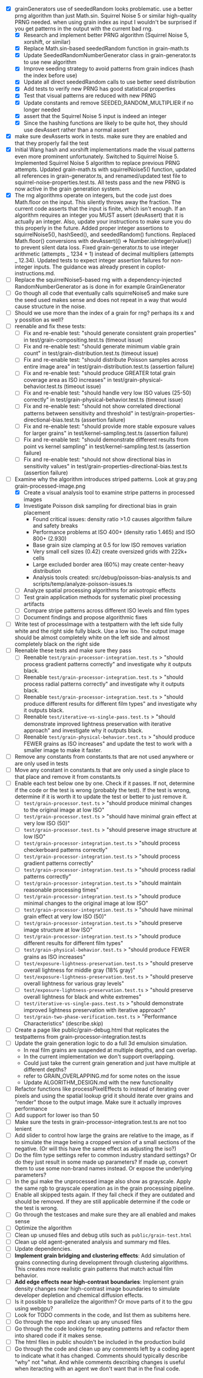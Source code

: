 - [x] grainGenerators use of seededRandom looks problematic. use a better prng algorithm than just Math.sin. Squirrel Noise 5 or similar high-quality PRNG needed.
      when using grain index as input I wouldn't be surprised if you get patterns in the output with the current bad rng.
  - [x] Research and implement better PRNG algorithm (Squirrel Noise 5, xorshift, or similar)
  - [x] Replace Math.sin-based seededRandom function in grain-math.ts
  - [x] Update SeededRandomNumberGenerator class in grain-generator.ts to use new algorithm
  - [x] Improve seeding strategy to avoid patterns from grain indices (hash the index before use)
  - [x] Update all direct seededRandom calls to use better seed distribution
  - [x] Add tests to verify new PRNG has good statistical properties
  - [x] Test that visual patterns are reduced with new PRNG
  - [x] Update constants and remove SEEDED_RANDOM_MULTIPLIER if no longer needed
  - [x] assert that the Squirrel Noise 5 input is indeed an integer
  - [x] Since the hashing functions are likely to be quite hot, they should use devAssert rather than a normal assert
- [x] make sure devAsserts work in tests. make sure they are enabled and that they properly fail the test
- [x] Initial Wang hash and xorshift implementations made the visual patterns even more prominent unfortunately. Switched to Squirrel Noise 5.
      Implemented Squirrel Noise 5 algorithm to replace previous PRNG attempts. Updated grain-math.ts with squirrelNoise5() function, updated all references in grain-generator.ts, and renamed/updated test file to squirrel-noise-properties.test.ts. All tests pass and the new PRNG is now active in the grain generation system.
- [x] The rng algorithms operate on integers, but the code just does Math.floor on the input. This silently throws away the fraction. The current code asserts that the input is finite, which isn't enough. If an algorithm requires an integer you MUST assert (devAssert) that it is actually an integer. Also, update your instructions to make sure you do this properly in the future.
      Added proper integer assertions to squirrelNoise5(), hashSeed(), and seededRandom() functions. Replaced Math.floor() conversions with devAssert(() => Number.isInteger(value)) to prevent silent data loss. Fixed grain-generator.ts to use integer arithmetic (attempts _ 1234 + 1) instead of decimal multipliers (attempts _ 12.34). Updated tests to expect integer assertion failures for non-integer inputs. The guidance was already present in copilot-instructions.md.
- [ ] Replace the squirrelNoise5-based rng with a dependency-injected RandomNumberGenerator as is done in for example GrainGenerator
- [ ] Go though all code that eventually calls squirreNoise5 and make sure the seed used makes sense and does not repeat in a way that would cause structure in the noise.
- [ ] Should we use more than the index of a grain for rng? perhaps its x and y possition as well?
- [ ] reenable and fix these tests:
  - [ ] Fix and re-enable test: "should generate consistent grain properties" in test/grain-compositing.test.ts (timeout issue)
  - [ ] Fix and re-enable test: "should generate minimum viable grain count" in test/grain-distribution.test.ts (timeout issue)
  - [ ] Fix and re-enable test: "should distribute Poisson samples across entire image area" in test/grain-distribution.test.ts (assertion failure)
  - [ ] Fix and re-enable test: "should produce GREATER total grain coverage area as ISO increases" in test/grain-physical-behavior.test.ts (timeout issue)
  - [ ] Fix and re-enable test: "should handle very low ISO values (25-50) correctly" in test/grain-physical-behavior.test.ts (timeout issue)
  - [ ] Fix and re-enable test: "should not show correlated directional patterns between sensitivity and threshold" in test/grain-properties-directional-bias.test.ts (assertion failure)
  - [ ] Fix and re-enable test: "should provide more stable exposure values for larger grains" in test/kernel-sampling.test.ts (assertion failure)
  - [ ] Fix and re-enable test: "should demonstrate different results from point vs kernel sampling" in test/kernel-sampling.test.ts (assertion failure)
  - [ ] Fix and re-enable test: "should not show directional bias in sensitivity values" in test/grain-properties-directional-bias.test.ts (assertion failure)
- [ ] Examine why the algorithm introduces striped patterns. Look at gray.png grain-processed-image.png
  - [x] Create a visual analysis tool to examine stripe patterns in processed images
  - [x] Investigate Poisson disk sampling for directional bias in grain placement
    - Found critical issues: density ratio >1.0 causes algorithm failure and safety breaks
    - Performance problems at ISO 400+ (density ratio 1.465) and ISO 800+ (2.930)
    - Base grain size clamping at 0.5 for low ISO removes variation
    - Very small cell sizes (0.42) create oversized grids with 222k+ cells
    - Large excluded border area (60%) may create center-heavy distribution
    - Analysis tools created: src/debug/poisson-bias-analysis.ts and scripts/temp/analyze-poisson-issues.ts
  - [ ] Analyze spatial processing algorithms for anisotropic effects
  - [ ] Test grain application methods for systematic pixel processing artifacts
  - [ ] Compare stripe patterns across different ISO levels and film types
  - [ ] Document findings and propose algorithmic fixes
- [ ] Write test of processImage with a testpattern with the left side fully white and the right side fully black. Use a low iso. The output image should be almost completely white on the left side and almost completely black on the right side
- [ ] Reenable these tests and make sure they pass
  - [ ] Reenable `test/grain-processor-integration.test.ts` > "should process gradient patterns correctly" and investigate why it outputs black.
  - [ ] Reenable `test/grain-processor-integration.test.ts` > "should process radial patterns correctly" and investigate why it outputs black.
  - [ ] Reenable `test/grain-processor-integration.test.ts` > "should produce different results for different film types" and investigate why it outputs black.
  - [ ] Reenable `test/iterative-vs-single-pass.test.ts` > "should demonstrate improved lightness preservation with iterative approach" and investigate why it outputs black.
  - [ ] Reenable `test/grain-physical-behavior.test.ts` > "should produce FEWER grains as ISO increases" and update the test to work with a smaller image to make it faster.
- [ ] Remove any constants from constants.ts that are not used anywhere or are only used in tests
- [ ] Move any constant in constants.ts that are only used a single place to that place and remove it from constants.ts
- [ ] Enable each test below one by one. Check if it passes. If not, determine if the code or the test is wrong (probably the test). If the test is wrong, determine if it is worth it to update the test or better to just remove it.
  - [ ] `test/grain-processor.test.ts` > "should produce minimal changes to the original image at low ISO"
  - [ ] `test/grain-processor.test.ts` > "should have minimal grain effect at very low ISO (50)"
  - [ ] `test/grain-processor.test.ts` > "should preserve image structure at low ISO"
  - [ ] `test/grain-processor-integration.test.ts` > "should process checkerboard patterns correctly"
  - [ ] `test/grain-processor-integration.test.ts` > "should process gradient patterns correctly"
  - [ ] `test/grain-processor-integration.test.ts` > "should process radial patterns correctly"
  - [ ] `test/grain-processor-integration.test.ts` > "should maintain reasonable processing times"
  - [ ] `test/grain-processor-integration.test.ts` > "should produce minimal changes to the original image at low ISO"
  - [ ] `test/grain-processor-integration.test.ts` > "should have minimal grain effect at very low ISO (50)"
  - [ ] `test/grain-processor-integration.test.ts` > "should preserve image structure at low ISO"
  - [ ] `test/grain-processor-integration.test.ts` > "should produce different results for different film types"
  - [ ] `test/grain-physical-behavior.test.ts` > "should produce FEWER grains as ISO increases"
  - [ ] `test/exposure-lightness-preservation.test.ts` > "should preserve overall lightness for middle gray (18% gray)"
  - [ ] `test/exposure-lightness-preservation.test.ts` > "should preserve overall lightness for various gray levels"
  - [ ] `test/exposure-lightness-preservation.test.ts` > "should preserve overall lightness for black and white extremes"
  - [ ] `test/iterative-vs-single-pass.test.ts` > "should demonstrate improved lightness preservation with iterative approach"
  - [ ] `test/grain-two-phase-verification.test.ts` > "Performance Characteristics" (describe.skip)
- [ ] Create a page like public/grain-debug.html that replicates the testpatterns from grain-processor-integration.test.ts
- [ ] Update the grain generation logic to do a full 3d emulsion simulation.
  - In real film grains are suspended at multiple depths, and can overlap.
  - In the current implementation we don't support overlapping.
  - Could just take the current grain generation and just have multiple at different depths?
  - refer to GRAIN_OVERLAPPING.md for some notes on the issue
  - Update ALGORITHM_DESIGN.md with the new functionality
- [ ] Refactor functions like processPixelEffects to instead of iterating over pixels and using the spatial lookup grid it should iterate over grains and "render" those to the output image. Make sure it actually improves performance
- [ ] Add support for lower iso than 50
- [ ] Make sure the tests in grain-processor-integration.test.ts are not too lenient
- [ ] Add slider to control how large the grains are relative to the image, as if to simulate the image being a cropped version of a small sections of the negative. (Or will this have the same effect as adjusting the iso?)
- [ ] Do the film type settings refer to common industry standard settings? Or do they just result in some made up parameters? If made up, convert them to use some non-brand names instead. Or expose the underlying parameters?
- [ ] In the gui make the unprocessed image also show as grayscale. Apply the same rgb to grayscale operation as in the grain processing pipeline.
- [ ] Enable all skipped tests again. If they fail check if they are outdated and should be removed. If they are still applicable determine if the code or the test is wrong.
- [ ] Go through the testcases and make sure they are all enabled and makes sense
- [ ] Optimize the algorithm
- [ ] Clean up unused files and debug utils such as `public/grain-test.html`
- [ ] Clean up old agent-generated analysis and summary md files.
- [ ] Update dependencies.
- [ ] **Implement grain bridging and clustering effects**: Add simulation of grains connecting during development through clustering algorithms. This creates more realistic grain patterns that match actual film behavior.
- [ ] **Add edge effects near high-contrast boundaries**: Implement grain density changes near high-contrast image boundaries to simulate developer depletion and chemical diffusion effects.
- [ ] Is it possible to parallelize the algorithm? Or move parts of it to the gpu using webgpu?
- [ ] Look for TODO comments in the code, and list them as subitems here.
- [ ] Go through the repo and clean up any unused files
- [ ] Go through the code looking for repeating patterns and refactor them into shared code if it makes sense.
- [ ] The html files in public shouldn't be included in the production build
- [ ] Go through the code and clean up any comments left by a coding agent to indicate what it has changed. Comments should typically describe "why" not "what. And while comments describing changes is useful when iteracting with an agent we don't want that in the final code.
